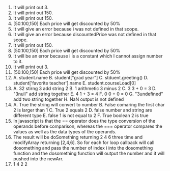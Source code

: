 1. It will print out 3.
2. It will print out 150.
3. It will print out 150.
4. [50.100,150] Each price will get discounted by 50%
5. It will give an error because i was not defined in that scope.
6. It will give an error because discountedPrice was not defined in that scope.
7. It will print out 150.
8. [50.100,150] Each price will get discounted by 50%
9. It will be an error because i is a constant which I cannot assign number to it.
10. It will print out 3.
11. [50.100,150] Each price will get discounted by 50%
12. A. student.name
    B. student["grad year"]
    C. stduent.greeting()
    D. student['favorite teacher'].name
    E. student.courseLoad[0]
13. A. 32 stirng 3 add string 2 
    B. 1 arithmetic 3 minus 2
    C. 3 3 + 0 = 3
    D. "3null" add string together
    E. 4 1 + 3 = 4
    F. 0 0 + 0 = 0
    G. "3undefined"    add two string together
    H. NaN output is not defined
14. A. True the string will convert to number
    B. False comaring the first char 2 is larger than 1
    C. True 2 equals 2
    D. false number and string are different type
    E. false 1 is not equal to 2
    F. True  boolean 2 is true
15. In javascript is that the == operator does the type conversion of the operands before comparison, whereas the === operator compares the values as well as the data types of the operands.
17. The result will be doSomething returning 2 4 6 three time and modifyArray returning [2,4,6]. So for each for loop callback will call dosomething and pass the number of index i into the dosomething function and the dosomething function will output the number and it will pushed into the newArr.
19. 1 4 2 2


